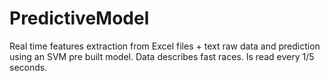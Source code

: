 # PredictiveModel

Real time features extraction from Excel files + text raw data and prediction using an SVM pre built model.
Data describes fast races. Is read every 1/5 seconds.
